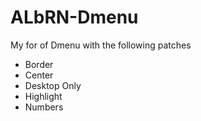 # ALbRN-Dmenu
My for of Dmenu with the following patches
- Border
- Center
- Desktop Only
- Highlight
- Numbers
